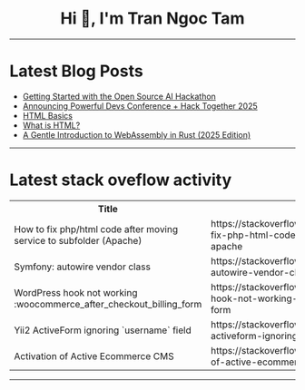 <h1 align="center">Hi 👋, I'm Tran Ngoc Tam</h1>

---

# Latest Blog Posts 
<!-- BLOG-POST-LIST:START -->
- [Getting Started with the Open Source AI Hackathon](https://dev.to/abdibrokhim/getting-started-with-the-open-source-ai-hackathon-989)
- [Announcing Powerful Devs Conference + Hack Together 2025](https://dev.to/azure/announcing-powerful-devs-conference-hack-together-2025-2anb)
- [HTML Basics](https://dev.to/kavya_655bd7b08c9f0e93601/html-basics-2cig)
- [What is HTML?](https://dev.to/kavya_655bd7b08c9f0e93601/what-is-html-5a5f)
- [A Gentle Introduction to WebAssembly in Rust &lpar;2025 Edition&rpar;](https://dev.to/marktolmacs/a-gentle-introduction-to-webassembly-in-rust-2025-edition-1iac)
<!-- BLOG-POST-LIST:END -->

---

# Latest stack oveflow activity
<table>
  <tr><th>Title</th><th>Link</th></tr>
  <!-- STACKOVERFLOW:START --><tr><td>How to fix php/html code after moving service to subfolder &lpar;Apache&rpar;</td><td>https://stackoverflow.com/questions/79355986/how-to-fix-php-html-code-after-moving-service-to-subfolder-apache</td></tr><tr><td>Symfony: autowire vendor class</td><td>https://stackoverflow.com/questions/79355898/symfony-autowire-vendor-class</td></tr><tr><td>WordPress hook not working :woocommerce_after_checkout_billing_form</td><td>https://stackoverflow.com/questions/79355837/wordpress-hook-not-working-woocommerce-after-checkout-billing-form</td></tr><tr><td>Yii2 ActiveForm ignoring `username` field</td><td>https://stackoverflow.com/questions/79355813/yii2-activeform-ignoring-username-field</td></tr><tr><td>Activation of Active Ecommerce CMS</td><td>https://stackoverflow.com/questions/79355726/activation-of-active-ecommerce-cms</td></tr><!-- STACKOVERFLOW:END -->
</table>

---


